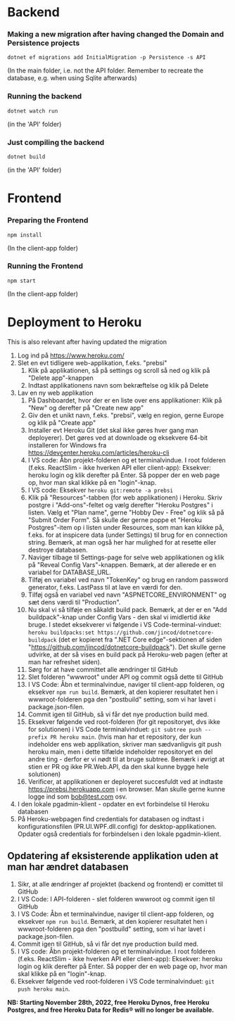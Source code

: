 # Backend

### Making a new migration after having changed the Domain and Persistence projects

`dotnet ef migrations add InitialMigration -p Persistence -s API`

(In the main folder, i.e. not the API folder. Remember to recreate the database, e.g. when using Sqlite afterwards)

### Running the backend

`dotnet watch run`

(in the 'API' folder)

### Just compiling the backend

`dotnet build`

(in the 'API' folder)

# Frontend

### Preparing the Frontend

`npm install`

(In the client-app folder)

### Running the Frontend

`npm start`

(In the client-app folder)

# Deployment to Heroku

This is also relevant after having updated the migration

1) Log ind på https://www.heroku.com/
2) Slet en evt tidligere web-applikation, f.eks. "prebsi"
   1) Klik på applikationen, så på settings og scroll så ned og klik på "Delete app"-knappen
   2) Indtast applikationens navn som bekræftelse og klik på Delete
3) Lav en ny web applikation
   1) På Dashboardet, hvor der er en liste over ens applikationer: Klik på "New" og derefter på "Create new app"
   2) Giv den et unikt navn, f.eks. "prebsi", vælg en region, gerne Europe og klik på "Create app"
   3) Installer evt Heroku Git (det skal ikke gøres hver gang man deployerer). Det gøres ved at downloade og eksekvere 64-bit installeren for Windows fra https://devcenter.heroku.com/articles/heroku-cli
   4) I VS code: Åbn projekt-folderen og et terminalvindue. I root folderen (f.eks. ReactSlim - ikke hverken API eller client-app): Eksekver: heroku login og klik derefter på Enter. Så popper der en web page op, hvor man skal klikke på en "login"-knap.
   5) I VS code: Eksekver `heroku git:remote -a prebsi`
   6) Klik på "Resources"-tabben (for web applikationen) i Heroku. Skriv postgre i "Add-ons"-feltet og vælg derefter "Heroku Postgres" i listen. Vælg et "Plan name", gerne "Hobby Dev - Free" og klik så på "Submit Order Form". Så skulle der gerne poppe et "Heroku Postgres"-item op i listen under Resources, som man kan klikke på, f.eks. for at inspicere data (under Settings) til brug for en connection string. Bemærk, at man også her har mulighed for at resette eller destroye databasen.
   7) Naviger tilbage til Settings-page for selve web applikationen og klik på "Reveal Config Vars"-knappen. Bemærk, at der allerede er en variabel for DATABASE_URL.
   8) Tilføj en variabel ved navn "TokenKey" og brug en random password generator, f.eks. LastPass til at lave en værdi for den.
   9) Tilføj også en variabel ved navn "ASPNETCORE_ENVIRONMENT" og sæt dens værdi til "Production".
   10) Nu skal vi så tilføje en såkaldt build pack. Bemærk, at der er en "Add buildpack"-knap under Config Vars - den skal vi imidlertid *ikke* bruge. I stedet eksekverer vi følgende i VS Code-terminal-vinduet: `heroku buildpacks:set https://github.com/jincod/dotnetcore-buildpack` (det er kopieret fra ".NET Core edge"-sektionen af siden "https://github.com/jincod/dotnetcore-buildpack"). Det skulle gerne udvirke, at der så vises en build pack på Heroku-web pagen (efter at man har refreshet siden).
   11) Sørg for at have committet alle ændringer til GitHub
   12) Slet folderen "wwwroot" under API og commit også dette til GitHub
   13) I VS Code: Åbn et terminalvindue, naviger til client-app folderen, og eksekver `npm run build`. Bemærk, at den kopierer resultatet hen i wwwroot-folderen pga den "postbuild" setting, som vi har lavet i package.json-filen.
   14) Commit igen til GitHub, så vi får det nye production build med.
   15) Eksekver følgende ved root-folderen (for git repositoryet, dvs ikke for solutionen) i VS Code terminalvinduet: `git subtree push --prefix PR heroku main`. (hvis man har et repository, der kun indeholder ens web applikation, skriver man sædvanligvis git push heroku main, men i dette tilfælde indeholder repositoryet en del andre ting - derfor er vi nødt til at bruge subtree. Bemærk i øvrigt at stien er PR og ikke PR.Web.API, da den skal kunne bygge hele solutionen)
   16) Verificer, at applikationen er deployeret succesfuldt ved at indtaste https://prebsi.herokuapp.com i en browser. Man skulle gerne kunne logge ind som bob@test.com osv.
4) I den lokale pgadmin-klient - opdater en evt forbindelse til Heroku databasen
5) På Heroku-webpagen find credentials for databasen og indtast i konfigurationsfilen (PR.UI.WPF.dll.config) for desktop-applikationen. Opdater også credentials for forbindelsen i den lokale pgadmin-klient.

## Opdatering af eksisterende applikation uden at man har ændret databasen

1. Sikr, at alle ændringer af projektet (backend og frontend) er comittet til GitHub
2. I VS Code: I API-folderen - slet folderen wwwroot og commit igen til GitHub
3. I VS Code: Åbn et terminalvindue, naviger til client-app folderen, og eksekver `npm run build`. Bemærk, at den kopierer resultatet hen i wwwroot-folderen pga den "postbuild" setting, som vi har lavet i package.json-filen.
4. Commit igen til GitHub, så vi får det nye production build med.
5. I VS code: Åbn projekt-folderen og et terminalvindue. I root folderen (f.eks. ReactSlim - ikke hverken API eller client-app): Eksekver: heroku login og klik derefter på Enter. Så popper der en web page op, hvor man skal klikke på en "login"-knap.
6. Eksekver følgende ved root-folderen i VS Code terminalvinduet: `git push heroku main`.

**NB: Starting November 28th, 2022, free Heroku Dynos, free Heroku Postgres, and free Heroku Data for Redis® will no longer be available.**

